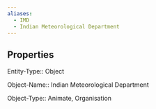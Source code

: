 ```yaml
---
aliases:
  - IMD
  - Indian Meteorological Department
---
```

## Properties

Entity-Type:: Object


Object-Name:: Indian Meteorological Department

Object-Type:: Animate, Organisation
